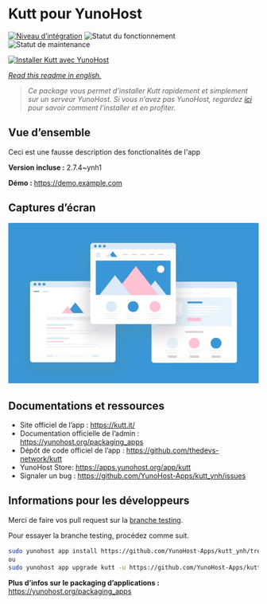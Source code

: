 <!--
N.B.: This README was automatically generated by https://github.com/YunoHost/apps/tree/master/tools/README-generator
It shall NOT be edited by hand.
-->

# Kutt pour YunoHost

[![Niveau d’intégration](https://dash.yunohost.org/integration/kutt.svg)](https://dash.yunohost.org/appci/app/kutt) ![Statut du fonctionnement](https://ci-apps.yunohost.org/ci/badges/kutt.status.svg) ![Statut de maintenance](https://ci-apps.yunohost.org/ci/badges/kutt.maintain.svg)

[![Installer Kutt avec YunoHost](https://install-app.yunohost.org/install-with-yunohost.svg)](https://install-app.yunohost.org/?app=kutt)

*[Read this readme in english.](./README.md)*

> *Ce package vous permet d’installer Kutt rapidement et simplement sur un serveur YunoHost.
Si vous n’avez pas YunoHost, regardez [ici](https://yunohost.org/#/install) pour savoir comment l’installer et en profiter.*

## Vue d’ensemble

Ceci est une fausse description des fonctionalités de l'app


**Version incluse :** 2.7.4~ynh1

**Démo :** https://demo.example.com

## Captures d’écran

![Capture d’écran de Kutt](./doc/screenshots/example.jpg)

## Documentations et ressources

* Site officiel de l’app : <https://kutt.it/>
* Documentation officielle de l’admin : <https://yunohost.org/packaging_apps>
* Dépôt de code officiel de l’app : <https://github.com/thedevs-network/kutt>
* YunoHost Store: <https://apps.yunohost.org/app/kutt>
* Signaler un bug : <https://github.com/YunoHost-Apps/kutt_ynh/issues>

## Informations pour les développeurs

Merci de faire vos pull request sur la [branche testing](https://github.com/YunoHost-Apps/kutt_ynh/tree/testing).

Pour essayer la branche testing, procédez comme suit.

``` bash
sudo yunohost app install https://github.com/YunoHost-Apps/kutt_ynh/tree/testing --debug
ou
sudo yunohost app upgrade kutt -u https://github.com/YunoHost-Apps/kutt_ynh/tree/testing --debug
```

**Plus d’infos sur le packaging d’applications :** <https://yunohost.org/packaging_apps>